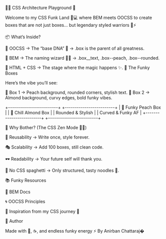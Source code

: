 🌈✨ CSS Architecture Playground 🎨

Welcome to my CSS Funk Land 🕺💻 where BEM meets OOCSS to create boxes that are not just boxes… but legendary styled warriors 🥷⚡

📦 What’s Inside?

🔹 OOCSS → The “base DNA” 🧬 → .box is the parent of all greatness.

🔹 BEM → The naming wizard 🧙‍♂️ → .box__text, .box--peach, .box--rounded.

🔹 HTML + CSS → The stage where the magic happens ✨.
🎉 The Funky Boxes

Here’s the vibe you’ll see:

🍑 Box 1 → Peach background, rounded corners, stylish text.
🌰 Box 2 → Almond background, curvy edges, bold funky vibes.



+-------------------------+     +-------------------------+
|   🍑 Funky Peach Box    |   |   🌰 Chill Almond Box    |
|    Rounded & Stylish    |     |    Curved & Funky AF    |
+-------------------------+     +-------------------------+

🧠 Why Bother? (The CSS Zen Mode 🧘‍♂️)

🚀 Reusability → Write once, style forever.

🎭 Scalability → Add 100 boxes, still clean code.

🕶 Readability → Your future self will thank you.

🐙 No CSS spaghetti → Only structured, tasty noodles 🍜.

📚 Funky Resources

📖 BEM Docs

🌀 OOCSS Principles

🎨 Inspiration from my CSS journey 💫

🤘 Author

Made with 💜, ☕, and endless funky energy ⚡
By Anirban Chattaraj�
